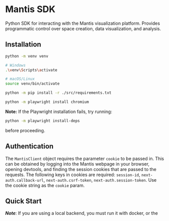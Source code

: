 # Mantis SDK

Python SDK for interacting with the Mantis visualization platform. Provides programmatic control over space creation, data visualization, and analysis.

## Installation

```bash
python -m venv venv

# Windows
.\venv\Scripts\activate

# macOS/Linux
source venv/bin/activate

python -m pip install -r ./src/requirements.txt

python -m playwright install chromium
```

**Note:** If the Playwright installation fails, try running:

```bash
python -m playwright install-deps
```

before proceeding.

## Authentication

The `MantisClient` object requires the parameter `cookie` to be passed in. This can be obtained by logging into the Mantis webpage in your browser, opening devtools, and finding the session cookies that are passed to the requests. The following keys in cookies are required: `session-id`, `next-auth.callback-url`, `next-auth.csrf-token`, `next-auth.session-token`. Use the cookie string as the `cookie` param.

## Quick Start

***Note***: If you are using a local backend, you must run it with docker, or the space creation will NOT work. To do so, `cd docker` from the backend root, then `docker compose up -d --build`. After you run the build once, you can re-run it simply with `docker compose up`. If things dno't work, check the logs and make sure they are not empty.

```python
from client import MantisClient, SpacePrivacy, DataType, ReducerModels 
from render_args import RenderArgs 
import pandas as pd

mantis = MantisClient("/api/proxy/", cookie)

# Create DF (Real data will need more points)
df = pd.DataFrame({
    "Symbol": ["AAPL", "GOOGL", "MSFT", "AMZN", "FB"],
    "Market Cap": [2000, 1500, 1300, 1200, 800],
    "Description": ["Apple Inc.", "Alphabet Inc.", "Microsoft Corporation", "Amazon.com Inc.", "Facebook Inc."]
})

# Set types
data_types = {"Symbol": DataType.Title,
              "Market Cap": DataType.Numeric,
              "Description": DataType.Semantic}

# Make space
new_space_id = mantis.create_space("Stock data", 
                                   data=df, 
                                   data_types=data_types,
                                   reducer=ReducerModels.UMAP,
                                   privacy_level=SpacePrivacy.Private)["space_id"]

# Open space
space = await mantis.open_space(space_id)

# Interact with space
await space.select_points(100) 
plot = await space.render_plot("Market Cap", "embed_y")

# Close when done
await space.close()
```

## Key Features

Create spaces from DataFrames or CSV files
Control visualization layout and rendering
Execute code within spaces
Generate plots and capture screenshots
Manage panels and space configuration
Support for async operations
## Data Types

```python 
DataType.Title # Title/ID field 
DataType.Semantic # Text for semantic analysis
DataType.Numeric # Numerical values 
DataType.Categoric # Categorical values 
DataType.Date # Date/time values 
DataType.Links # URL/link fields 
```

## Space Privacy Levels

```python 
SpacePrivacy.PUBLIC # Visible to all users 
SpacePrivacy.PRIVATE # Only visible to owner 
SpacePrivacy.SHARED # Visible to specific users 
```

## Dimension Reduction

```python 
ReducerModels.UMAP # UMAP reduction 
ReducerModels.PCA # PCA + UMAP 
ReducerModels.TSNE # t-SNE 
```

## AI Providers

```python 
AIProvider.OpenAI
AIProvider.HuggingFace
```

## Examples

### Create Space from CSV

```python 
# Load Mantis
mantis = MantisClient("/api/proxy/", cookie)

# Set data path + types
data_path = "./StockData.csv"

data_types = {"Symbol": DataType.Title,
              "Market Cap": DataType.Numeric,
              "Description": DataType.Semantic}

# Create space
new_space_id = mantis.create_space("Stock data,", 
                                   data=data_path, 
                                   data_types=data_types,
                                   reducer=ReducerModels.UMAP,
                                   privacy_level=SpacePrivacy.PRIVATE)["space_id"]
```

### Capture Visualization

```python 
# Select 100 points
await space.select_points (100)

# Plot embed dimensions
plot = await space.render_plot ("embed_x", "embed_y")
```

### Run Analysis

```python 
code = """

computation = 6**4
print ('Hello from SDK, :P -> ' + str(computation))

"""

# Wait for code execution to finish (returns output)
await space.run_code (code)
```

### Manage Panels

```python 
await space.close_panel ("bags")
await space.close_panel ("quicksheet")
await space.close_panel ("userlogs")
```